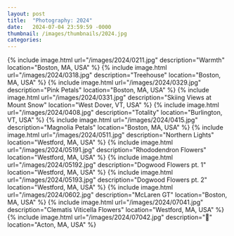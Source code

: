 ```yaml
---
layout: post
title:  "Photography: 2024"
date:   2024-07-04 23:59:59 -0000
thumbnail: /images/thumbnails/2024.jpg
categories: 
---
```

{% include image.html url="/images/2024/0211.jpg" description="Warmth" location="Boston, MA, USA" %}
{% include image.html url="/images/2024/0318.jpg" description="Treehouse" location="Boston, MA, USA" %}
{% include image.html url="/images/2024/0329.jpg" description="Pink Petals" location="Boston, MA, USA" %}
{% include image.html url="/images/2024/0331.jpg" description="Skiing Views at Mount Snow" location="West Dover, VT, USA" %}
{% include image.html url="/images/2024/0408.jpg" description="Totality" location="Burlington, VT, USA" %}
{% include image.html url="/images/2024/0415.jpg" description="Magnolia Petals" location="Boston, MA, USA" %}
{% include image.html url="/images/2024/0511.jpg" description="Northern Lights" location="Westford, MA, USA" %}
{% include image.html url="/images/2024/05191.jpg" description="Rhododendron Flowers" location="Westford, MA, USA" %}
{% include image.html url="/images/2024/05192.jpg" description="Dogwood Flowers pt. 1" location="Westford, MA, USA" %}
{% include image.html url="/images/2024/05193.jpg" description="Dogwood Flowers pt. 2" location="Westford, MA, USA" %}
{% include image.html url="/images/2024/0602.jpg" description="McLaren GT" location="Boston, MA, USA" %}
{% include image.html url="/images/2024/07041.jpg" description="Clematis Viticella Flowers" location="Westford, MA, USA" %}
{% include image.html url="/images/2024/07042.jpg" description="🦅" location="Acton, MA, USA" %}

